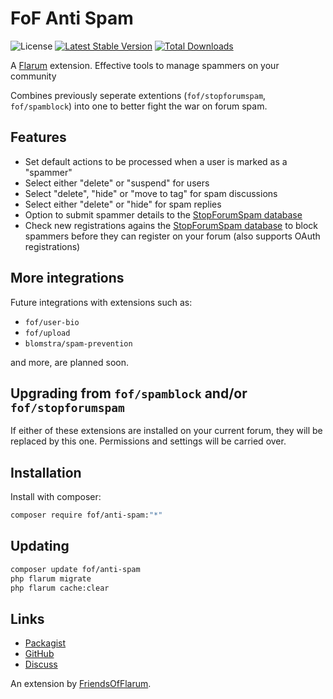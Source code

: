 # FoF Anti Spam

![License](https://img.shields.io/badge/license-MIT-blue.svg) [![Latest Stable Version](https://img.shields.io/packagist/v/fof/anti-spam.svg)](https://packagist.org/packages/fof/anti-spam) [![Total Downloads](https://img.shields.io/packagist/dt/fof/anti-spam.svg)](https://packagist.org/packages/fof/anti-spam)

A [Flarum](http://flarum.org) extension. Effective tools to manage spammers on your community

Combines previously seperate extentions (`fof/stopforumspam`, `fof/spamblock`) into one to better fight the war on forum spam.

## Features

- Set default actions to be processed when a user is marked as a "spammer"
- Select either "delete" or "suspend" for users
- Select "delete", "hide" or "move to tag" for spam discussions
- Select either "delete" or "hide" for spam replies
- Option to submit spammer details to the [StopForumSpam database](https://www.stopforumspam.com/)
- Check new registrations agains the [StopForumSpam database](https://www.stopforumspam.com/) to block spammers before they can register on your forum (also supports OAuth registrations)

## More integrations

Future integrations with extensions such as:
- `fof/user-bio`
- `fof/upload`
- `blomstra/spam-prevention`

and more, are planned soon.

## Upgrading from `fof/spamblock` and/or `fof/stopforumspam`

If either of these extensions are installed on your current forum, they will be replaced by this one. Permissions and settings will be carried over.

## Installation

Install with composer:

```sh
composer require fof/anti-spam:"*"
```

## Updating

```sh
composer update fof/anti-spam
php flarum migrate
php flarum cache:clear
```

## Links

- [Packagist](https://packagist.org/packages/fof/anti-spam)
- [GitHub](https://github.com/FriendsOfFlarum/anti-spam)
- [Discuss](https://discuss.flarum.org/d/33698)

An extension by [FriendsOfFlarum](https://github.com/FriendsOfFlarum).
